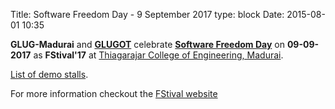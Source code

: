 Title: Software Freedom Day - 9 September 2017
type: block
Date: 2015-08-01 10:35

**GLUG-Madurai** and [**GLUGOT**](http://glugot.tce.edu) celebrate [**Software Freedom Day**](http://softwarefreedomday.org)
on **09-09-2017** as **FStival'17** at [Thiagarajar College of Engineering, Madurai](http://www.tce.edu).

[List of demo stalls](http://fstival.tce.edu/wiki/fstival_17:stallslist).

For more information checkout the [FStival website](http://www.fstival.org)
